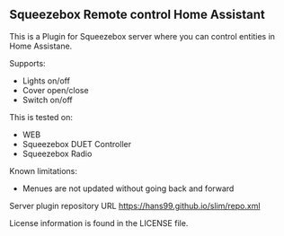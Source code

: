 ## Squeezebox Remote control Home Assistant

This is a Plugin for Squeezebox server where you can control entities in Home Assistane.

Supports:
 - Lights on/off
 - Cover open/close
 - Switch on/off

This is tested on:
 - WEB
 - Squeezebox DUET Controller
 - Squeezebox Radio

Known limitations:
 - Menues are not updated without going back and forward

Server plugin repository URL https://hans99.github.io/slim/repo.xml

License information is found in the LICENSE file.